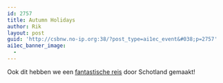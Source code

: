 ```yaml
---
id: 2757
title: Autumn Holidays
author: Rik
layout: post
guid: 'http://csbnw.no-ip.org:38/?post_type=ai1ec_event&#038;p=2757'
ai1ec_banner_image:
  - 
---
```

Ook dit hebben we een [fantastische reis][1] door Schotland gemaakt!

 [1]: /?p=3009 "Autumn Holidays"